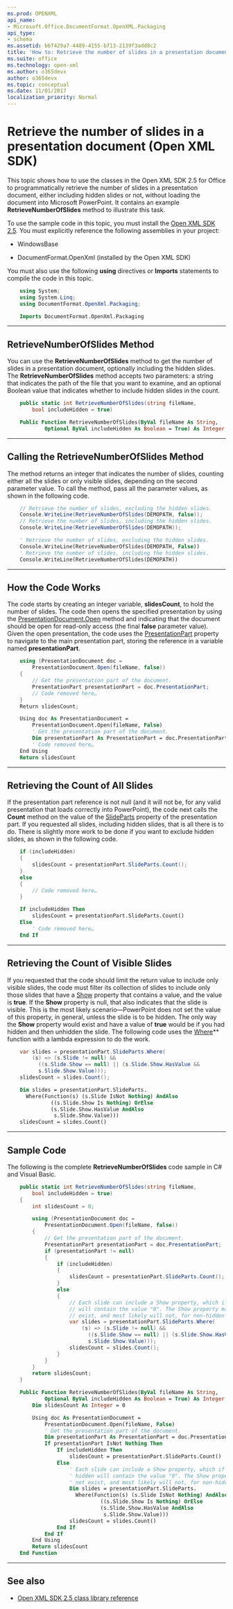 ```yaml
---
ms.prod: OPENXML
api_name:
- Microsoft.Office.DocumentFormat.OpenXML.Packaging
api_type:
- schema
ms.assetid: b6f429a7-4489-4155-b713-2139f3add8c2
title: 'How to: Retrieve the number of slides in a presentation document (Open XML SDK)'
ms.suite: office
ms.technology: open-xml
ms.author: o365devx
author: o365devx
ms.topic: conceptual
ms.date: 11/01/2017
localization_priority: Normal
---
```

# Retrieve the number of slides in a presentation document (Open XML SDK)

This topic shows how to use the classes in the Open XML SDK 2.5 for
Office to programmatically retrieve the number of slides in a
presentation document, either including hidden slides or not, without
loading the document into Microsoft PowerPoint. It contains an example
**RetrieveNumberOfSlides** method to illustrate
this task.

To use the sample code in this topic, you must install the [Open XML SDK 2.5](https://www.nuget.org/packages/Open-XML-SDK/2.5.0). You
must explicitly reference the following assemblies in your project:

-   WindowsBase

-   DocumentFormat.OpenXml (installed by the Open XML SDK)

You must also use the following **using**
directives or **Imports** statements to compile
the code in this topic.

```csharp
    using System;
    using System.Linq;
    using DocumentFormat.OpenXml.Packaging;
```

```vb
    Imports DocumentFormat.OpenXml.Packaging
```

---------------------------------------------------------------------------------
## RetrieveNumberOfSlides Method
You can use the **RetrieveNumberOfSlides**
method to get the number of slides in a presentation document,
optionally including the hidden slides. The **RetrieveNumberOfSlides** method accepts two
parameters: a string that indicates the path of the file that you want
to examine, and an optional Boolean value that indicates whether to
include hidden slides in the count.

```csharp
    public static int RetrieveNumberOfSlides(string fileName, 
        bool includeHidden = true)
```

```vb
    Public Function RetrieveNumberOfSlides(ByVal fileName As String,
            Optional ByVal includeHidden As Boolean = True) As Integer
```

---------------------------------------------------------------------------------
## Calling the RetrieveNumberOfSlides Method
The method returns an integer that indicates the number of slides,
counting either all the slides or only visible slides, depending on the
second parameter value. To call the method, pass all the parameter
values, as shown in the following code.

```csharp
    // Retrieve the number of slides, excluding the hidden slides.
    Console.WriteLine(RetrieveNumberOfSlides(DEMOPATH, false));
    // Retrieve the number of slides, including the hidden slides.
    Console.WriteLine(RetrieveNumberOfSlides(DEMOPATH));
```

```vb
    ' Retrieve the number of slides, excluding the hidden slides.
    Console.WriteLine(RetrieveNumberOfSlides(DEMOPATH, False))
    ' Retrieve the number of slides, including the hidden slides.
    Console.WriteLine(RetrieveNumberOfSlides(DEMOPATH))
```

--------------------------------------------------------------------------------
## How the Code Works
The code starts by creating an integer variable, **slidesCount**, to hold the number of slides. The code
then opens the specified presentation by using the [PresentationDocument.Open](https://msdn.microsoft.com/library/office/documentformat.openxml.packaging.presentationdocument.open.aspx) method and
indicating that the document should be open for read-only access (the
final **false** parameter value). Given the
open presentation, the code uses the [PresentationPart](https://msdn.microsoft.com/library/office/documentformat.openxml.packaging.presentationdocument.presentationpart.aspx) property to navigate to
the main presentation part, storing the reference in a variable named
**presentationPart**.

```csharp
    using (PresentationDocument doc = 
        PresentationDocument.Open(fileName, false))
    {
        // Get the presentation part of the document.
        PresentationPart presentationPart = doc.PresentationPart;
        // Code removed here…
    }
    Return slidesCount;
```

```vb
    Using doc As PresentationDocument =
        PresentationDocument.Open(fileName, False)
        ' Get the presentation part of the document.
        Dim presentationPart As PresentationPart = doc.PresentationPart
        ' Code removed here…
    End Using
    Return slidesCount
```

--------------------------------------------------------------------------------
## Retrieving the Count of All Slides
If the presentation part reference is not null (and it will not be, for
any valid presentation that loads correctly into PowerPoint), the code
next calls the **Count** method on the value of
the [SlideParts](https://msdn.microsoft.com/library/office/documentformat.openxml.packaging.presentationpart.slideparts.aspx) property of the presentation
part. If you requested all slides, including hidden slides, that is all
there is to do. There is slightly more work to be done if you want to
exclude hidden slides, as shown in the following code.

```csharp
    if (includeHidden)
    {
        slidesCount = presentationPart.SlideParts.Count();
    }
    else
    {
        // Code removed here…
    }
```

```vb
    If includeHidden Then
        slidesCount = presentationPart.SlideParts.Count()
    Else
        ' Code removed here…
    End If
```

--------------------------------------------------------------------------------
## Retrieving the Count of Visible Slides
If you requested that the code should limit the return value to include
only visible slides, the code must filter its collection of slides to
include only those slides that have a [Show](https://msdn.microsoft.com/library/office/documentformat.openxml.presentation.slide.show.aspx) property that contains a value, and
the value is **true**. If the **Show** property is null, that also indicates that
the slide is visible. This is the most likely scenario—PowerPoint does
not set the value of this property, in general, unless the slide is to
be hidden. The only way the **Show** property
would exist and have a value of **true** would
be if you had hidden and then unhidden the slide. The following code
uses the [Where](https://msdn2.microsoft.com/library/bb301979)**
function with a lambda expression to do the work.

```csharp
    var slides = presentationPart.SlideParts.Where(
        (s) => (s.Slide != null) &&
          ((s.Slide.Show == null) || (s.Slide.Show.HasValue && 
          s.Slide.Show.Value)));
    slidesCount = slides.Count();
```

```vb
    Dim slides = presentationPart.SlideParts.
      Where(Function(s) (s.Slide IsNot Nothing) AndAlso
              ((s.Slide.Show Is Nothing) OrElse
              (s.Slide.Show.HasValue AndAlso
               s.Slide.Show.Value)))
    slidesCount = slides.Count()
```

--------------------------------------------------------------------------------
## Sample Code
The following is the complete **RetrieveNumberOfSlides** code sample in C\# and
Visual Basic.

```csharp
    public static int RetrieveNumberOfSlides(string fileName, 
        bool includeHidden = true)
    {
        int slidesCount = 0;

        using (PresentationDocument doc = 
            PresentationDocument.Open(fileName, false))
        {
            // Get the presentation part of the document.
            PresentationPart presentationPart = doc.PresentationPart;
            if (presentationPart != null)
            {
                if (includeHidden)
                {
                    slidesCount = presentationPart.SlideParts.Count();
                }
                else
                {
                    // Each slide can include a Show property, which if hidden 
                    // will contain the value "0". The Show property may not 
                    // exist, and most likely will not, for non-hidden slides.
                    var slides = presentationPart.SlideParts.Where(
                        (s) => (s.Slide != null) &&
                          ((s.Slide.Show == null) || (s.Slide.Show.HasValue && 
                          s.Slide.Show.Value)));
                    slidesCount = slides.Count();
                }
            }
        }
        return slidesCount;
    }
```

```vb
    Public Function RetrieveNumberOfSlides(ByVal fileName As String,
            Optional ByVal includeHidden As Boolean = True) As Integer
        Dim slidesCount As Integer = 0

        Using doc As PresentationDocument =
            PresentationDocument.Open(fileName, False)
            ' Get the presentation part of the document.
            Dim presentationPart As PresentationPart = doc.PresentationPart
            If presentationPart IsNot Nothing Then
                If includeHidden Then
                    slidesCount = presentationPart.SlideParts.Count()
                Else
                    ' Each slide can include a Show property, which if 
                    ' hidden will contain the value "0". The Show property may 
                    ' not exist, and most likely will not, for non-hidden slides.
                    Dim slides = presentationPart.SlideParts.
                      Where(Function(s) (s.Slide IsNot Nothing) AndAlso
                              ((s.Slide.Show Is Nothing) OrElse
                              (s.Slide.Show.HasValue AndAlso
                               s.Slide.Show.Value)))
                    slidesCount = slides.Count()
                End If
            End If
        End Using
        Return slidesCount
    End Function
```

--------------------------------------------------------------------------------
## See also


- [Open XML SDK 2.5 class library reference](https://docs.microsoft.com/office/open-xml/open-xml-sdk)
